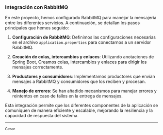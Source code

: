 ### Integración con RabbitMQ

En este proyecto, hemos configurado RabbitMQ para manejar la mensajería entre los diferentes servicios. A continuación, se detallan los pasos principales que hemos seguido:

1. **Configuración de RabbitMQ**: Definimos las configuraciones necesarias en el archivo `application.properties` para conectarnos a un servidor RabbitMQ.

2. **Creación de colas, intercambios y enlaces**: Utilizando anotaciones de Spring Boot, Creamos colas, intercambios y enlaces para dirigir los mensajes correctamente.

3. **Productores y consumidores**: Implementamos productores que envían mensajes a RabbitMQ y consumidores que los reciben y procesan.

4. **Manejo de errores**: Se han añadido mecanismos para manejar errores y reintentos en caso de fallos en la entrega de mensajes.

Esta integración permite que los diferentes componentes de la aplicación se comuniquen de manera eficiente y escalable, mejorando la resiliencia y la capacidad de respuesta del sistema.

---

<sub>Cesar </sub>
